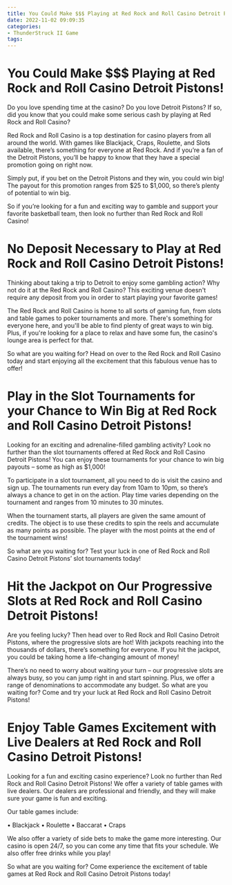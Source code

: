 ```yaml
---
title: You Could Make $$$ Playing at Red Rock and Roll Casino Detroit Pistons!
date: 2022-11-02 09:09:35
categories:
- ThunderStruck II Game
tags:
---
```



#  You Could Make $$$ Playing at Red Rock and Roll Casino Detroit Pistons!

Do you love spending time at the casino? Do you love Detroit Pistons? If so, did you know that you could make some serious cash by playing at Red Rock and Roll Casino?

Red Rock and Roll Casino is a top destination for casino players from all around the world. With games like Blackjack, Craps, Roulette, and Slots available, there’s something for everyone at Red Rock. And if you’re a fan of the Detroit Pistons, you’ll be happy to know that they have a special promotion going on right now.

Simply put, if you bet on the Detroit Pistons and they win, you could win big! The payout for this promotion ranges from $25 to $1,000, so there’s plenty of potential to win big.

So if you’re looking for a fun and exciting way to gamble and support your favorite basketball team, then look no further than Red Rock and Roll Casino!

#  No Deposit Necessary to Play at Red Rock and Roll Casino Detroit Pistons!

Thinking about taking a trip to Detroit to enjoy some gambling action? Why not do it at the Red Rock and Roll Casino? This exciting venue doesn't require any deposit from you in order to start playing your favorite games!

The Red Rock and Roll Casino is home to all sorts of gaming fun, from slots and table games to poker tournaments and more. There's something for everyone here, and you'll be able to find plenty of great ways to win big. Plus, if you're looking for a place to relax and have some fun, the casino's lounge area is perfect for that.

So what are you waiting for? Head on over to the Red Rock and Roll Casino today and start enjoying all the excitement that this fabulous venue has to offer!

#  Play in the Slot Tournaments for your Chance to Win Big at Red Rock and Roll Casino Detroit Pistons!

Looking for an exciting and adrenaline-filled gambling activity? Look no further than the slot tournaments offered at Red Rock and Roll Casino Detroit Pistons! You can enjoy these tournaments for your chance to win big payouts – some as high as $1,000!

To participate in a slot tournament, all you need to do is visit the casino and sign up. The tournaments run every day from 10am to 10pm, so there’s always a chance to get in on the action. Play time varies depending on the tournament and ranges from 10 minutes to 30 minutes.

When the tournament starts, all players are given the same amount of credits. The object is to use these credits to spin the reels and accumulate as many points as possible. The player with the most points at the end of the tournament wins!

So what are you waiting for? Test your luck in one of Red Rock and Roll Casino Detroit Pistons’ slot tournaments today!

#  Hit the Jackpot on Our Progressive Slots at Red Rock and Roll Casino Detroit Pistons!

Are you feeling lucky? Then head over to Red Rock and Roll Casino Detroit Pistons, where the progressive slots are hot! With jackpots reaching into the thousands of dollars, there’s something for everyone. If you hit the jackpot, you could be taking home a life-changing amount of money!

There’s no need to worry about waiting your turn – our progressive slots are always busy, so you can jump right in and start spinning. Plus, we offer a range of denominations to accommodate any budget. So what are you waiting for? Come and try your luck at Red Rock and Roll Casino Detroit Pistons!

#  Enjoy Table Games Excitement with Live Dealers at Red Rock and Roll Casino Detroit Pistons!

Looking for a fun and exciting casino experience? Look no further than Red Rock and Roll Casino Detroit Pistons! We offer a variety of table games with live dealers. Our dealers are professional and friendly, and they will make sure your game is fun and exciting.

Our table games include:

• Blackjack
• Roulette
• Baccarat
• Craps

We also offer a variety of side bets to make the game more interesting. Our casino is open 24/7, so you can come any time that fits your schedule. We also offer free drinks while you play!

So what are you waiting for? Come experience the excitement of table games at Red Rock and Roll Casino Detroit Pistons today!